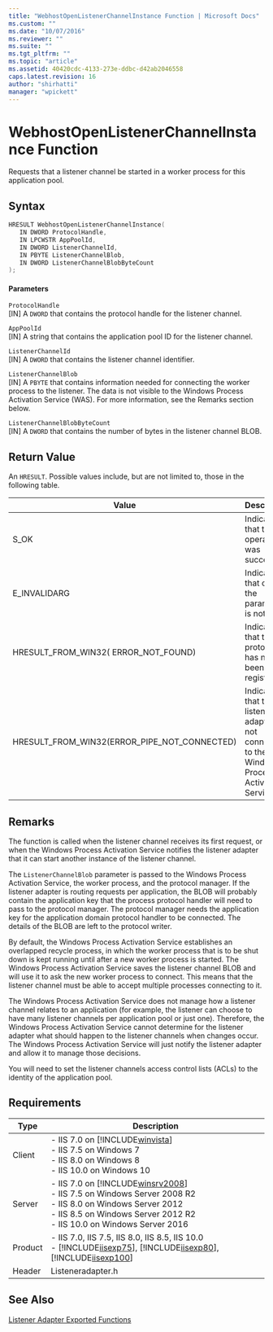 ```yaml
---
title: "WebhostOpenListenerChannelInstance Function | Microsoft Docs"
ms.custom: ""
ms.date: "10/07/2016"
ms.reviewer: ""
ms.suite: ""
ms.tgt_pltfrm: ""
ms.topic: "article"
ms.assetid: 40420cdc-4133-273e-ddbc-d42ab2046558
caps.latest.revision: 16
author: "shirhatti"
manager: "wpickett"
---
```

# WebhostOpenListenerChannelInstance Function
Requests that a listener channel be started in a worker process for this application pool.  
  
## Syntax  
  
```cpp  
HRESULT WebhostOpenListenerChannelInstance(  
   IN DWORD ProtocolHandle,  
   IN LPCWSTR AppPoolId,  
   IN DWORD ListenerChannelId,  
   IN PBYTE ListenerChannelBlob,  
   IN DWORD ListenerChannelBlobByteCount  
);  
```  
  
#### Parameters  
 `ProtocolHandle`  
 [IN] A `DWORD` that contains the protocol handle for the listener channel.  
  
 `AppPoolId`  
 [IN] A string that contains the application pool ID for the listener channel.  
  
 `ListenerChannelId`  
 [IN] A `DWORD` that contains the listener channel identifier.  
  
 `ListenerChannelBlob`  
 [IN] A `PBYTE` that contains information needed for connecting the worker process to the listener. The data is not visible to the Windows Process Activation Service (WAS). For more information, see the Remarks section below.  
  
 `ListenerChannelBlobByteCount`  
 [IN] A `DWORD` that contains the number of bytes in the listener channel BLOB.  
  
## Return Value  
 An `HRESULT`. Possible values include, but are not limited to, those in the following table.  
  
|Value|Description|  
|-----------|-----------------|  
|S_OK|Indicates that the operation was successful.|  
|E_INVALIDARG|Indicates that one of the parameters is not valid.|  
|HRESULT_FROM_WIN32( ERROR_NOT_FOUND)|Indicates that the protocol has not been registered.|  
|HRESULT_FROM_WIN32(ERROR_PIPE_NOT_CONNECTED)|Indicates that the listener adapter is not connected to the Windows Process Activation Service.|  
  
## Remarks  
 The function is called when the listener channel receives its first request, or when the Windows Process Activation Service notifies the listener adapter that it can start another instance of the listener channel.  
  
 The `ListenerChannelBlob` parameter is passed to the Windows Process Activation Service, the worker process, and the protocol manager. If the listener adapter is routing requests per application, the BLOB will probably contain the application key that the process protocol handler will need to pass to the protocol manager. The protocol manager needs the application key for the application domain protocol handler to be connected. The details of the BLOB are left to the protocol writer.  
  
 By default, the Windows Process Activation Service establishes an overlapped recycle process, in which the worker process that is to be shut down is kept running until after a new worker process is started. The Windows Process Activation Service saves the listener channel BLOB and will use it to ask the new worker process to connect. This means that the listener channel must be able to accept multiple processes connecting to it.  
  
 The Windows Process Activation Service does not manage how a listener channel relates to an application (for example, the listener can choose to have many listener channels per application pool or just one). Therefore, the Windows Process Activation Service cannot determine for the listener adapter what should happen to the listener channels when changes occur. The Windows Process Activation Service will just notify the listener adapter and allow it to manage those decisions.  
  
 You will need to set the listener channels access control lists (ACLs) to the identity of the application pool.  
  
## Requirements  
  
|Type|Description|  
|----------|-----------------|  
|Client|-   IIS 7.0 on [!INCLUDE[winvista](../../wmi-provider/includes/winvista-md.md)]<br />-   IIS 7.5 on Windows 7<br />-   IIS 8.0 on Windows 8<br />-   IIS 10.0 on Windows 10|  
|Server|-   IIS 7.0 on [!INCLUDE[winsrv2008](../../wmi-provider/includes/winsrv2008-md.md)]<br />-   IIS 7.5 on Windows Server 2008 R2<br />-   IIS 8.0 on Windows Server 2012<br />-   IIS 8.5 on Windows Server 2012 R2<br />-   IIS 10.0 on Windows Server 2016|  
|Product|-   IIS 7.0, IIS 7.5, IIS 8.0, IIS 8.5, IIS 10.0<br />-   [!INCLUDE[iisexp75](../../web-development-reference/native-code-api-reference/includes/iisexp75-md.md)], [!INCLUDE[iisexp80](../../web-development-reference/native-code-api-reference/includes/iisexp80-md.md)], [!INCLUDE[iisexp100](../../web-development-reference/native-code-api-reference/includes/iisexp100-md.md)]|  
|Header|Listeneradapter.h|  
  
## See Also  
 [Listener Adapter Exported Functions](../../web-development-reference\native-code-api-reference/listener-adapter-exported-functions.md)
